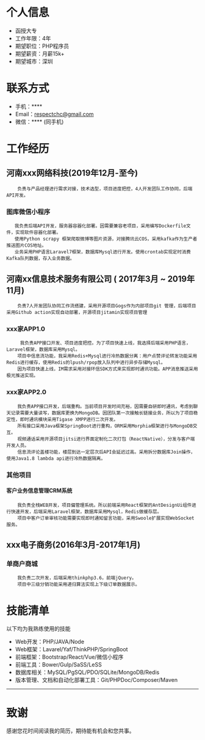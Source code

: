 # 个人信息

 - 函授大专
 - 工作年限：4年
 - 期望职位：PHP程序员
 - 期望薪资：月薪15k+
 - 期望城市：深圳

  # 联系方式

- 手机：****
- Email：respectchc@gmail.com
- 微信：**** (同手机)

# 工作经历

## 河南xxx网络科技(2019年12月-至今)
        负责与产品经理进行需求对接，技术选型，项目进度把控，4人开发团队工作协同，后端API开发。
### 图库微信小程序
       我负责后端API开发，服务器容器化部署。因需要兼容老项目，采用编写Dockerfile文件，实现软件容器化部署。
       使用Python scrapy 框架爬取微博等图片资源，对接腾讯云COS，采用kafka作为生产者推送图片COS地址。
       业务采用PHP语言Laravel7框架，数据库Mysql进行开发。使用crontab实现定时消费Kafka队列数据，存入业务数据。

## 河南xx信息技术服务有限公司 ( 2017年3月 ~ 2019年11月)
        负责7人开发团队协同工作流搭建，采用开源项目Gogs作为内部项目git 管理，后端项目采用Github action实现自动部署，开源项目jitamin实现项目管理

### xxx家APP1.0

         我负责APP接口开发、项目进度把控。为了项目快速上线，我选择后端采用PHP语言，Laravel框架，数据库采用Mysql。
        项目中信息流功能，我采用Redis+Mysql进行冷热数据分离：用户点赞评论转发功能采用Redis进行缓存，使用Redis的lpush/rpop放入队列中进行异步存储Mysql。
        因为项目快速上线，IM需求采用对接环信SDK方式来实现即时通讯功能。APP消息推送采用极光推送实现。

### xxx家APP2.0

        我负责APP接口开发，后端重构。当前项目开发时间充裕，因需要自研即时通讯，考虑到聊天记录需要大量读写，数据库更换为MongoDB。因团队第一次接触长链接业务，所以为了项目稳定性，即时通讯模块采用Tigase XMPP进行二次开发。
        所有接口采用Java框架SpringBoot进行重构，ORM采用Morphia框架进行与MongoDB交互。
        视频通话采用开源项目jitsi进行界面定制化二次打包（ReactNative），分发与客户端开发人员。
        信息流评论盖楼功能，楼层到达一定层次后API会延迟过高。采用拆分数据库Join操作，使用Java1.8 lambda api进行冷热数据隔离。


### 其他项目

#### 客户业务信息管理CRM系统

        我负责全栈WEB开发，项目偏管理系统。所以前端采用React框架的AntDesignUi组件进行快速开发，后端采用Laravel框架，数据库采用Mysql，Redis做缓存层。
        项目中客户订单审核功能需要实现即时通知留言功能，采用Swoole扩展实现WebSocket服务。

## xxx电子商务(2016年3月-2017年1月)

### 单商户商城

        我负责二次开发，后端采用thinkphp3.6，前端jQuery。
        项目中三级分销功能采用递归算法实现上下级订单数据展示。


# 技能清单

以下均为我熟练使用的技能

- Web开发：PHP/JAVA/Node
- Web框架：Lavarel/Yaf/ThinkPHP/SpringBoot
- 前端框架：Bootstrap/React/Vue/微信小程序
- 前端工具：Bower/Gulp/SaSS/LeSS
- 数据库相关：MySQL/PgSQL/PDO/SQLite/MongoDB/Redis
- 版本管理、文档和自动化部署工具：Git/PHPDoc/Composer/Maven


---

# 致谢

感谢您花时间阅读我的简历，期待能有机会和您共事。


